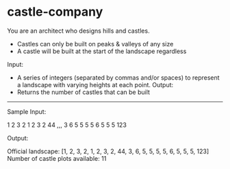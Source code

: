 # castle-company

You are an architect who designs hills and castles.
 - Castles can only be built on peaks & valleys of any size
 - A castle will be built at the start of the landscape regardless

Input:
 - A series of integers (separated by commas and/or spaces) to represent a landscape with varying heights at each point.
Output:
 - Returns the number of castles that can be built

----------------------------------------
Sample Input:

1 2 3 2 1 2    3   2 44 ,,, 3 6 5 5 5 5 6 5 5 5  123

Output: 

Official landscape: [1, 2, 3, 2, 1, 2, 3, 2, 44, 3, 6, 5, 5, 5, 5, 6, 5, 5, 5, 123]
Number of castle plots available: 11
